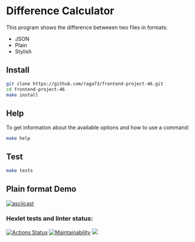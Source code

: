 # Difference Calculator
This program shows the difference betweeen two files in formats:
  - JSON
  - Plain
  - Stylish

## Install
```sh
git clone https://github.com/raga73/frontend-project-46.git
cd frontend-project-46
make install
```
## Help
To get information about the available options and how to use a command:
```sh
make help
```

## Test
```sh
make tests
```
## Plain format Demo
[![asciicast](https://asciinema.org/a/693915.svg)](https://asciinema.org/a/693915)



### Hexlet tests and linter status:
[![Actions Status](https://github.com/raga73/frontend-project-46/actions/workflows/hexlet-check.yml/badge.svg)](https://github.com/raga73/frontend-project-46/actions) [![Maintainability](https://api.codeclimate.com/v1/badges/2a9aacb2892dfc3a5ec8/maintainability)](https://codeclimate.com/github/raga73/frontend-project-46/maintainability)
<a href="https://codeclimate.com/github/raga73/frontend-project-46/test_coverage"><img src="https://api.codeclimate.com/v1/badges/2a9aacb2892dfc3a5ec8/test_coverage" /></a>
